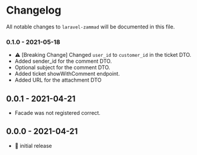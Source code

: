 # Changelog

All notable changes to `laravel-zammad` will be documented in this file.

### 0.1.0 - 2021-05-18

- ⚠️ [Breaking Change] Changed `user_id` to `customer_id` in the ticket DTO.
- Added sender_id for the comment DTO.
- Optional subject for the comment DTO.
- Added ticket showWithComment endpoint.
- Added URL for the attachment DTO

## 0.0.1 - 2021-04-21

- Facade was not registered correct.

## 0.0.0 - 2021-04-21

- 🎉 initial release
